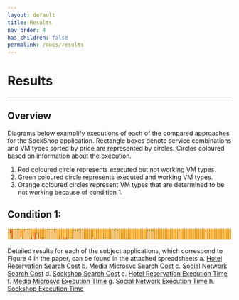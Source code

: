 ```yaml
---
layout: default
title: Results
nav_order: 4
has_children: false
permalink: /docs/results
---
```


# Results
---

## Overview

Diagrams below examplify executions of each of the compared approaches for the SockShop application.
Rectangle boxes denote service combinations and VM types sorted by price are represented by circles. 
Circles coloured based on information about the execution. 
1. Red coloured circle represents executed but not working VM types.
2. Green coloured circle represents executed and working VM types.
3. Orange coloured circles represent VM types that are determined to be not working because of condition 1.

## Condition 1:
![SortFind](../sockshop.png)

Detailed results for each of the subject applications, which correspond to Figure 4 in the paper, can be found in the attached spreadsheets
a. [Hotel Reservation Search Cost](https://github.com/kubercostoptimizer/kubercostoptimizer.github.io/raw/main/Hotel_Reservation_search_cost.xlsx)
b. [Media Microsvc Search Cost](https://github.com/kubercostoptimizer/kubercostoptimizer.github.io/raw/main/Media_Microsvc_search_cost.xlsx)
c. [Social Network Search Cost](https://github.com/kubercostoptimizer/kubercostoptimizer.github.io/raw/main/Social_Network_search_cost.xlsx)
d. [Sockshop Search Cost](https://github.com/kubercostoptimizer/kubercostoptimizer.github.io/raw/main/sockshop_search_cost.xlsx)
e. [Hotel Reservation Execution Time](https://github.com/kubercostoptimizer/kubercostoptimizer.github.io/raw/main/Hotel_Reservation_exe_time.xlsx)
f. [Media Microsvc Execution TIme](https://github.com/kubercostoptimizer/kubercostoptimizer.github.io/raw/main/Media_microsvc_exe_time.xlsx)
g. [Social Network Execution Time](https://github.com/kubercostoptimizer/kubercostoptimizer.github.io/raw/main/Social_network_exe_time.xlsx)
h. [Sockshop Execution Time](https://github.com/kubercostoptimizer/kubercostoptimizer.github.io/raw/main/sockshop_exe_time.xlsx)


